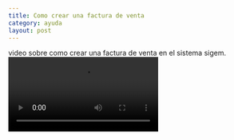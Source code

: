 ```yaml
---
title: Como crear una factura de venta
category: ayuda
layout: post
---
```


video sobre como crear una factura de venta en el sistema sigem.
<video src="https://github.com/MennoSystems/sigem-wiki/assets/7155672/1b5f1469-5fa5-449c-811b-55c4b8169aeb"></video>

